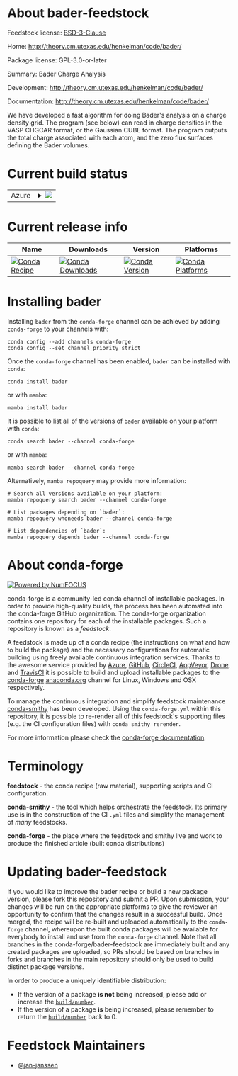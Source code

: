 About bader-feedstock
=====================

Feedstock license: [BSD-3-Clause](https://github.com/conda-forge/bader-feedstock/blob/main/LICENSE.txt)

Home: http://theory.cm.utexas.edu/henkelman/code/bader/

Package license: GPL-3.0-or-later

Summary: Bader Charge Analysis

Development: http://theory.cm.utexas.edu/henkelman/code/bader/

Documentation: http://theory.cm.utexas.edu/henkelman/code/bader/

We have developed a fast algorithm for doing Bader's analysis on a
charge density grid. The program (see below) can read in charge
densities in the VASP CHGCAR format, or the Gaussian CUBE format. The
program outputs the total charge associated with each atom, and the
zero flux surfaces defining the Bader volumes.


Current build status
====================


<table>
    
  <tr>
    <td>Azure</td>
    <td>
      <details>
        <summary>
          <a href="https://dev.azure.com/conda-forge/feedstock-builds/_build/latest?definitionId=11792&branchName=main">
            <img src="https://dev.azure.com/conda-forge/feedstock-builds/_apis/build/status/bader-feedstock?branchName=main">
          </a>
        </summary>
        <table>
          <thead><tr><th>Variant</th><th>Status</th></tr></thead>
          <tbody><tr>
              <td>linux_64</td>
              <td>
                <a href="https://dev.azure.com/conda-forge/feedstock-builds/_build/latest?definitionId=11792&branchName=main">
                  <img src="https://dev.azure.com/conda-forge/feedstock-builds/_apis/build/status/bader-feedstock?branchName=main&jobName=linux&configuration=linux%20linux_64_" alt="variant">
                </a>
              </td>
            </tr><tr>
              <td>osx_64</td>
              <td>
                <a href="https://dev.azure.com/conda-forge/feedstock-builds/_build/latest?definitionId=11792&branchName=main">
                  <img src="https://dev.azure.com/conda-forge/feedstock-builds/_apis/build/status/bader-feedstock?branchName=main&jobName=osx&configuration=osx%20osx_64_" alt="variant">
                </a>
              </td>
            </tr>
          </tbody>
        </table>
      </details>
    </td>
  </tr>
</table>

Current release info
====================

| Name | Downloads | Version | Platforms |
| --- | --- | --- | --- |
| [![Conda Recipe](https://img.shields.io/badge/recipe-bader-green.svg)](https://anaconda.org/conda-forge/bader) | [![Conda Downloads](https://img.shields.io/conda/dn/conda-forge/bader.svg)](https://anaconda.org/conda-forge/bader) | [![Conda Version](https://img.shields.io/conda/vn/conda-forge/bader.svg)](https://anaconda.org/conda-forge/bader) | [![Conda Platforms](https://img.shields.io/conda/pn/conda-forge/bader.svg)](https://anaconda.org/conda-forge/bader) |

Installing bader
================

Installing `bader` from the `conda-forge` channel can be achieved by adding `conda-forge` to your channels with:

```
conda config --add channels conda-forge
conda config --set channel_priority strict
```

Once the `conda-forge` channel has been enabled, `bader` can be installed with `conda`:

```
conda install bader
```

or with `mamba`:

```
mamba install bader
```

It is possible to list all of the versions of `bader` available on your platform with `conda`:

```
conda search bader --channel conda-forge
```

or with `mamba`:

```
mamba search bader --channel conda-forge
```

Alternatively, `mamba repoquery` may provide more information:

```
# Search all versions available on your platform:
mamba repoquery search bader --channel conda-forge

# List packages depending on `bader`:
mamba repoquery whoneeds bader --channel conda-forge

# List dependencies of `bader`:
mamba repoquery depends bader --channel conda-forge
```


About conda-forge
=================

[![Powered by
NumFOCUS](https://img.shields.io/badge/powered%20by-NumFOCUS-orange.svg?style=flat&colorA=E1523D&colorB=007D8A)](https://numfocus.org)

conda-forge is a community-led conda channel of installable packages.
In order to provide high-quality builds, the process has been automated into the
conda-forge GitHub organization. The conda-forge organization contains one repository
for each of the installable packages. Such a repository is known as a *feedstock*.

A feedstock is made up of a conda recipe (the instructions on what and how to build
the package) and the necessary configurations for automatic building using freely
available continuous integration services. Thanks to the awesome service provided by
[Azure](https://azure.microsoft.com/en-us/services/devops/), [GitHub](https://github.com/),
[CircleCI](https://circleci.com/), [AppVeyor](https://www.appveyor.com/),
[Drone](https://cloud.drone.io/welcome), and [TravisCI](https://travis-ci.com/)
it is possible to build and upload installable packages to the
[conda-forge](https://anaconda.org/conda-forge) [anaconda.org](https://anaconda.org/)
channel for Linux, Windows and OSX respectively.

To manage the continuous integration and simplify feedstock maintenance
[conda-smithy](https://github.com/conda-forge/conda-smithy) has been developed.
Using the ``conda-forge.yml`` within this repository, it is possible to re-render all of
this feedstock's supporting files (e.g. the CI configuration files) with ``conda smithy rerender``.

For more information please check the [conda-forge documentation](https://conda-forge.org/docs/).

Terminology
===========

**feedstock** - the conda recipe (raw material), supporting scripts and CI configuration.

**conda-smithy** - the tool which helps orchestrate the feedstock.
                   Its primary use is in the construction of the CI ``.yml`` files
                   and simplify the management of *many* feedstocks.

**conda-forge** - the place where the feedstock and smithy live and work to
                  produce the finished article (built conda distributions)


Updating bader-feedstock
========================

If you would like to improve the bader recipe or build a new
package version, please fork this repository and submit a PR. Upon submission,
your changes will be run on the appropriate platforms to give the reviewer an
opportunity to confirm that the changes result in a successful build. Once
merged, the recipe will be re-built and uploaded automatically to the
`conda-forge` channel, whereupon the built conda packages will be available for
everybody to install and use from the `conda-forge` channel.
Note that all branches in the conda-forge/bader-feedstock are
immediately built and any created packages are uploaded, so PRs should be based
on branches in forks and branches in the main repository should only be used to
build distinct package versions.

In order to produce a uniquely identifiable distribution:
 * If the version of a package **is not** being increased, please add or increase
   the [``build/number``](https://docs.conda.io/projects/conda-build/en/latest/resources/define-metadata.html#build-number-and-string).
 * If the version of a package **is** being increased, please remember to return
   the [``build/number``](https://docs.conda.io/projects/conda-build/en/latest/resources/define-metadata.html#build-number-and-string)
   back to 0.

Feedstock Maintainers
=====================

* [@jan-janssen](https://github.com/jan-janssen/)


